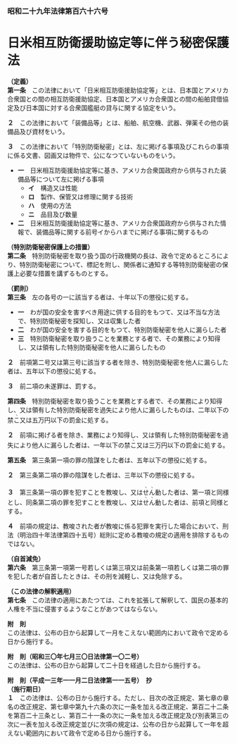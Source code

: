 ### 昭和二十九年法律第百六十六号  
# 日米相互防衛援助協定等に伴う秘密保護法  
  
**（定義）**  
**第一条**　この法律において「日米相互防衛援助協定等」とは、日本国とアメリカ合衆国との間の相互防衛援助協定、日本国とアメリカ合衆国との間の船舶貸借協定及び日本国に対する合衆国艦艇の貸与に関する協定をいう。  
  
**２**　この法律において「装備品等」とは、船舶、航空機、武器、弾薬その他の装備品及び資材をいう。  
  
**３**　この法律において「特別防衛秘密」とは、左に掲げる事項及びこれらの事項に係る文書、図画又は物件で、公になつていないものをいう。  
* **一**　日米相互防衛援助協定等に基き、アメリカ合衆国政府から供与された装備品等について左に掲げる事項  
	* **イ**　構造又は性能  
	* **ロ**　製作、保管又は修理に関する技術  
	* **ハ**　使用の方法  
	* **ニ**　品目及び数量  
* **二**　日米相互防衛援助協定等に基き、アメリカ合衆国政府から供与された情報で、装備品等に関する前号イからハまでに掲げる事項に関するもの  
  
**（特別防衛秘密保護上の措置）**  
**第二条**　特別防衛秘密を取り扱う国の行政機関の長は、政令で定めるところにより、特別防衛秘密について、標記を附し、関係者に通知する等特別防衛秘密の保護上必要な措置を講ずるものとする。  
  
**（罰則）**  
**第三条**　左の各号の一に該当する者は、十年以下の懲役に処する。  
* **一**　わが国の安全を害すべき用途に供する目的をもつて、又は不当な方法で、特別防衛秘密を探知し、又は収集した者  
* **二**　わが国の安全を害する目的をもつて、特別防衛秘密を他人に漏らした者  
* **三**　特別防衛秘密を取り扱うことを業務とする者で、その業務により知得し、又は領有した特別防衛秘密を他人に漏らしたもの  
  
**２**　前項第二号又は第三号に該当する者を除き、特別防衛秘密を他人に漏らした者は、五年以下の懲役に処する。  
  
**３**　前二項の未遂罪は、罰する。  
  
**第四条**　特別防衛秘密を取り扱うことを業務とする者で、その業務により知得し、又は領有した特別防衛秘密を過失により他人に漏らしたものは、二年以下の禁<ruby>こ<rt>ヽ</rt></ruby>又は五万円以下の罰金に処する。  
  
**２**　前項に掲げる者を除き、業務により知得し、又は領有した特別防衛秘密を過失により他人に漏らした者は、一年以下の禁<ruby>こ<rt>ヽ</rt></ruby>又は三万円以下の罰金に処する。  
  
**第五条**　第三条第一項の罪の陰謀をした者は、五年以下の懲役に処する。  
  
**２**　第三条第二項の罪の陰謀をした者は、三年以下の懲役に処する。  
  
**３**　第三条第一項の罪を犯すことを教唆し、又は<ruby>せ<rt>ヽ</rt>ん<rt>ヽ</rt></ruby>動した者は、第一項と同様とし、同条第二項の罪を犯すことを教唆し、又は<ruby>せ<rt>ヽ</rt>ん<rt>ヽ</rt></ruby>動した者は、前項と同様とする。  
  
**４**　前項の規定は、教唆された者が教唆に係る犯罪を実行した場合において、刑法（明治四十年法律第四十五号）総則に定める教唆の規定の適用を排除するものではない。  
  
**（自首減免）**  
**第六条**　第三条第一項第一号若しくは第三項又は前条第一項若しくは第二項の罪を犯した者が自首したときは、その刑を減軽し、又は免除する。  
  
**（この法律の解釈適用）**  
**第七条**　この法律の適用にあたつては、これを拡張して解釈して、国民の基本的人権を不当に侵害するようなことがあつてはならない。  
  
**附　則**  
この法律は、公布の日から起算して一月をこえない範囲内において政令で定める日から施行する。  
  
**附　則（昭和三〇年七月三〇日法律第一〇二号）**  
この法律は、公布の日から起算して二十日を経過した日から施行する。  
  
**附　則（平成一三年一一月二日法律第一一五号）　抄**  
**（施行期日）**  
**１**　この法律は、公布の日から施行する。ただし、目次の改正規定、第七章の章名の改正規定、第七章中第九十六条の次に一条を加える改正規定、第百二十二条を第百二十三条とし、第百二十一条の次に一条を加える改正規定及び別表第三の次に一表を加える改正規定並びに次項の規定は、公布の日から起算して一年を超えない範囲内において政令で定める日から施行する。  
  
